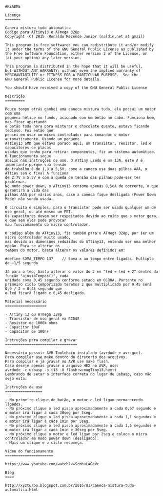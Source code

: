 
    #README
    	
	Licença
	=======
	
    Caneca mistura tudo automatica
    Codigo para ATtiny13 e ATmega 328p
    Copyright (C) 2015  Ronaldo Rezende Junior (naldin.net at gmail)

    This program is free software: you can redistribute it and/or modify
    it under the terms of the GNU General Public License as published by
    the Free Software Foundation, either version 3 of the License, or
    (at your option) any later version.

    This program is distributed in the hope that it will be useful,
    but WITHOUT ANY WARRANTY; without even the implied warranty of
    MERCHANTABILITY or FITNESS FOR A PARTICULAR PURPOSE.  See the
    GNU General Public License for more details.

    You should have received a copy of the GNU General Public License
    
    Descrição
    =========
    
    Pouco tempo atrás ganhei uma caneca mistura tudo, ela possui um motor com uma 
    pequena hélice no fundo, acionado com um botão no cabo. Funciona bem, mas ficar apertando 
    o botão toda hora para misturar o chocolate quente, estava ficando tedioso. Foi então que 
    pensei em usar um micro controlador para comandar o motor automaticamente. Usando um pequeno 
    ATtiny13 SMD que estava parado aqui, um transistor, resistor, led e capacitores de placas 
    usadas que tenho para retirar componentes, fiz um sistema automático. O funcionamento segue 
    abaixo nas instruções de uso. O ATtiny usado é um 13A, este A é importante porque sua tensão 
    de trabalho é de 1,8 a 5,5V, como a caneca usa duas pilhas AAA, o ATtiny sem o final A funciona 
    de 2,7V a 5,5V e com a queda de tensão das pilhas pode-ser ter problemas.
    No modo power down, o ATtiny13 consome apenas 0,5uA de corrente, o que garantirá a vida das 
    pilhas AAA por vários anos, caso a caneca fique desligada (Power Down Mode) não sendo usada.
    
    O circuito é simples, para o transistor pode ser usado qualquer um de uso geral, ou até mesmo um FET. 
    Os capacitores devem ser respeitados devido ao ruído que o motor gera, o que sem eles pode provocar 
    mau funcionamento do micro controlador.
    
    O código além do ATtiny13, fiz também para o ATmega 328p, por ser um micro controlador muito usado, 
    mas devido as dimensões reduzidas do ATtiny13, entendo ser uma melhor opção. Para se alterar os 
    tempos do motor, basta alterar os valores definidos em:
    
    #define SOMA_TEMPO 137    // Soma x ao tempo entre ligadas. Multiplo de ~1/5 segundo
    
    Já para o led, basta alterar o valor do 2 em “led = led + 2” dentro da função "ajustaTempos()", cada 
    unidade soma 0,45 segundo conforme setado em OCR0A. Portanto no 
    primeiro ciclo temporizado teremos 2 que multiplicado por 0,45 será 0,9 / 2 = 0,45 segundo que 
    o led ficará ligado e 0,45 desligado.
    
    Material necessário
    ===================
    
    - ATtiny 13 ou ATmega 328p
    - Transistor de uso geral ex BC548
    - Resistor de 1000k ohms
    - Capacitor 10uF
    - Capacitor de 100nF
    
    Instruções para compilar e gravar
    =================================
    
    Necessário possuir AVR Toolchain instalado (avrdude e avr-gcc).
    Para compilar use make dentro do diretorio dos arquivos.
    Para compilar e já gravar no AVR use make flash.
    Caso deseje apenas gravar o arquivo HEX no AVR, use:
    avrdude -c usbasp -p t13 -U flash:w:mugTiny13.hex:i
    Lembrando de setar a interface correta no lugar de usbasp, caso não seja esta.
    
    Instruções de uso
    =================
    
    - No primeiro clique do botão, o motor e led ligam permanecendo ligados.
    - No próximo clique o led pisca aproximadamente a cada 0,67 segundo e o motor irá ligar a cada 30seg por 5seg.
    - No próximo clique o led pisca aproximadamente a cada 1,1 segundos e o motor irá ligar a cada 1min por 5seg.
    - No próximo clique o led pisca aproximadamente a cada 1,5 segundos e o motor irá ligar a cada 1min e 30seg por 5seg.
    - No próximo clique o motor e led ligam por 2seg e coloca o micro controlador em modo power down (desligado).
    - Mais um clique e o ciclo recomeça.
    
    Vídeo do funcionamento
    ======================
    
    https://www.youtube.com/watch?v=ScmhuLAGeVc
    
    Blog
    ====
    
    http://xyzturbo.blogspot.com.br/2016/01/caneca-mistura-tudo-automatica.html
